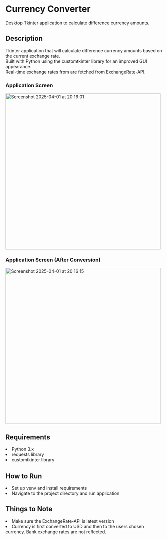 # Currency Converter

Desktop Tkinter application to calculate difference currency amounts.

<h2>Description</h2>

Tkinter application that will calculate difference currency amounts based on the current exchange rate. 
<br>
Built with Python using the customtkinter library for an improved GUI appearance.
<br>
Real-time exchange rates from are fetched from ExchangeRate-API. 


<h3>Application Screen</h3>
<img width="496" alt="Screenshot 2025-04-01 at 20 16 01" src="https://github.com/user-attachments/assets/56f57d59-dbb4-4ae5-8901-23e4ca68be3e" />

<h3>Application Screen (After Conversion)</h3>
<img width="496" alt="Screenshot 2025-04-01 at 20 16 15" src="https://github.com/user-attachments/assets/35364d34-30fe-40ca-bff0-13938e7849c5" />

<h2>Requirements</h2>
<li>Python 3.x</li>
<li>requests library</li>
<li>customtkinter library</li>

<h2>How to Run</h2>
<li>Set up venv and install requirements</li>
<li>Navigate to the project directory and run application</li>

<h2>Things to Note</h2>
<li>Make sure the ExchangeRate-API is latest version</li>
<li>Currency is first converted to USD and then to the users chosen currency. Bank exchange rates are not reflected.</li>


